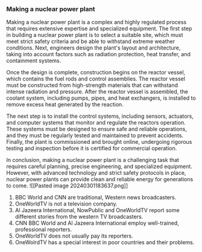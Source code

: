 ### Making a nuclear power plant
Making a nuclear power plant is a complex and highly regulated process that requires extensive expertise and specialized equipment. The first step in building a nuclear power plant is to select a suitable site, which must meet strict safety criteria and be able to withstand extreme weather conditions. Next, engineers design the plant's layout and architecture, taking into account factors such as radiation protection, heat transfer, and containment systems.

Once the design is complete, construction begins on the reactor vessel, which contains the fuel rods and control assemblies. The reactor vessel must be constructed from high-strength materials that can withstand intense radiation and pressure. After the reactor vessel is assembled, the coolant system, including pumps, pipes, and heat exchangers, is installed to remove excess heat generated by the reaction.

The next step is to install the control systems, including sensors, actuators, and computer systems that monitor and regulate the reactors operation. These systems must be designed to ensure safe and reliable operations, and they must be regularly tested and maintained to prevent accidents. Finally, the plant is commissioned and brought online, undergoing rigorous testing and inspection before it is certified for commercial operation.

In conclusion, making a nuclear power plant is a challenging task that requires careful planning, precise engineering, and specialized equipment. However, with advanced technology and strict safety protocols in place, nuclear power plants can provide clean and reliable energy for generations to come.
![[Pasted image 20240301183637.png]]
1) BBC World and CNN are traditional, Western news broadcasters.
2) OneWorldTV is not a television company.
3) Al Jazeera International, NowPublic and OneWorldTV report some different stories from the western TV broadcasters.
4) CNN BBC World and Al Jazeera International employ well-trained, professional reporters.
5) OneWorldTV does not usually pay its reporters.
6) OneWolrdTV has a special interest in poor countries and their problems.